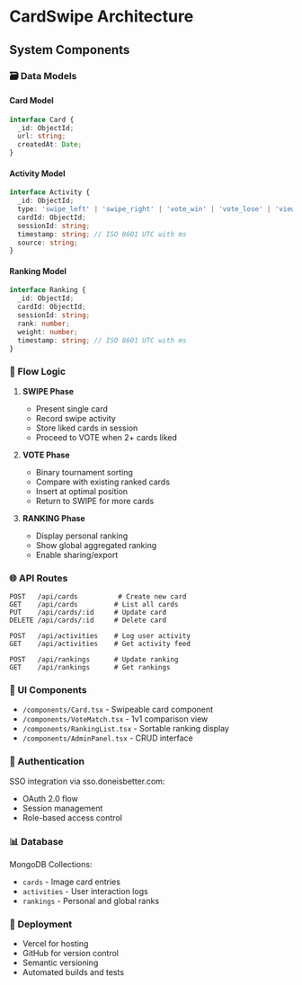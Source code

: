 # CardSwipe Architecture

## System Components

### 🗃️ Data Models

#### Card Model
```typescript
interface Card {
  _id: ObjectId;
  url: string;
  createdAt: Date;
}
```

#### Activity Model
```typescript
interface Activity {
  _id: ObjectId;
  type: 'swipe_left' | 'swipe_right' | 'vote_win' | 'vote_lose' | 'view_ranking';
  cardId: ObjectId;
  sessionId: string;
  timestamp: string; // ISO 8601 UTC with ms
  source: string;
}
```

#### Ranking Model
```typescript
interface Ranking {
  _id: ObjectId;
  cardId: ObjectId;
  sessionId: string;
  rank: number;
  weight: number;
  timestamp: string; // ISO 8601 UTC with ms
}
```

### 🔄 Flow Logic

1. **SWIPE Phase**
   - Present single card
   - Record swipe activity
   - Store liked cards in session
   - Proceed to VOTE when 2+ cards liked

2. **VOTE Phase**
   - Binary tournament sorting
   - Compare with existing ranked cards
   - Insert at optimal position
   - Return to SWIPE for more cards

3. **RANKING Phase**
   - Display personal ranking
   - Show global aggregated ranking
   - Enable sharing/export

### 🌐 API Routes

```
POST   /api/cards          # Create new card
GET    /api/cards         # List all cards
PUT    /api/cards/:id     # Update card
DELETE /api/cards/:id     # Delete card

POST   /api/activities    # Log user activity
GET    /api/activities    # Get activity feed

POST   /api/rankings      # Update ranking
GET    /api/rankings      # Get rankings
```

### 📱 UI Components

- `/components/Card.tsx` - Swipeable card component
- `/components/VoteMatch.tsx` - 1v1 comparison view
- `/components/RankingList.tsx` - Sortable ranking display
- `/components/AdminPanel.tsx` - CRUD interface

### 🔐 Authentication

SSO integration via sso.doneisbetter.com:
- OAuth 2.0 flow
- Session management
- Role-based access control

### 📊 Database

MongoDB Collections:
- `cards` - Image card entries
- `activities` - User interaction logs
- `rankings` - Personal and global ranks

### 🚀 Deployment

- Vercel for hosting
- GitHub for version control
- Semantic versioning
- Automated builds and tests
